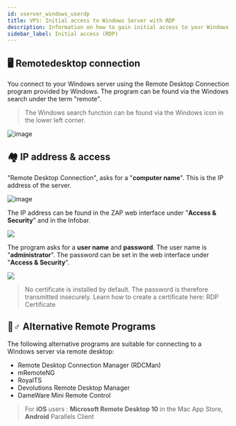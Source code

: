 ```yaml
---
id: vserver_windows_userdp
title: VPS: Initial access to Windows Server with RDP
description: Information on how to gain initial access to your Windows VPS from ZAP-Hosting with the remote desktop connection - ZAP-Hosting.com documentation
sidebar_label: Initial access (RDP)
---
```


## 🖥 Remotedesktop connection

You connect to your Windows server using the Remote Desktop Connection program provided by Windows.  The program can be found via the Windows search under the term "remote".

> The Windows search function can be found via the Windows icon in the lower left corner.

![image](https://user-images.githubusercontent.com/13604413/159172603-28ab83df-7b01-47ff-a7de-820a2f9b21cd.png)

## 🏘 IP address & access

"Remote Desktop Connection", asks for a "**computer name**". This is the IP address of the server.

![image](https://user-images.githubusercontent.com/13604413/159172608-95cba5ba-111f-41e5-b3c5-edc28ef495b5.png)

The IP address can be found in the ZAP web interface under "**Access & Security**" and in the Infobar.

![](https://screensaver01.zap-hosting.com/index.php/s/cf2AaeBCBtJnBT2/preview)

The program asks for a **user name** and **password**. The user name is "**administrator**". The password can be set in the web interface under "**Access & Security**".

![](https://screensaver01.zap-hosting.com/index.php/s/8L9J3R57RWjnJzW/preview)

> No certificate is installed by default. The password is therefore transmitted insecurely. Learn how to create a certificate here: RDP Certificate


## 🤷♂ Alternative Remote Programs

The following alternative programs are suitable for connecting to a Windows server via remote desktop:

- Remote Desktop Connection Manager (RDCMan)
- mRemoteNG
- RoyalTS
- Devolutions Remote Desktop Manager
- DameWare Mini Remote Control

> For **iOS** users : **Microsoft Remote Desktop 10** in the Mac App Store, **Android** Parallels Client
